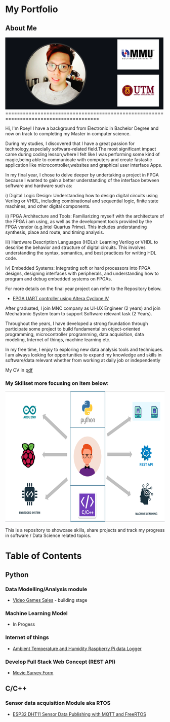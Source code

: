 # My Portfolio
## About Me

<div style="text-align➡️;">
    <img src="https://github.com/Roey0204/My-Portfolio/blob/main/img/myphoto.png" width="500" height="227">
</div>
======================================================================================

Hi, I'm Roey! I have a background from Electronic in Bachelor Degree and now on track to completing my Master in computer science. 

During my studies, I discovered that I have a great passion for technology,especially software-related field.The most significant impact came during coding lesson,where I felt like I was performing some kind of magic,being able to communicate with computers and create fastastic application like microcontroller,websites and graphical user interface Apps. 

In my final year, I chose to delve deeper by undertaking a project in FPGA because I wanted to gain a better understanding of the interface between software and hardware such as:

i) Digital Logic Design: Understanding how to design digital circuits using Verilog or VHDL, including combinational and sequential logic, finite state machines, and other digital components.

ii) FPGA Architecture and Tools: Familiarizing myself with the architecture of the FPGA i am using, as well as the development tools provided by the FPGA vendor (e.g.Intel Quartus Prime). This includes understanding synthesis, place and route, and timing analysis.

iii) Hardware Description Languages (HDLs): Learning Verilog or VHDL to describe the behavior and structure of digital circuits. This involves understanding the syntax, semantics, and best practices for writing HDL code.

iv) Embedded Systems: Integrating soft or hard processors into FPGA designs, designing interfaces with peripherals, and understanding how to program and debug embedded systems on FPGAs.

For more details on the final year project can refer to the Repository below.

- [FPGA UART controller using Altera Cyclone IV](https://github.com/Roey0204/FPGA-Controller)

After graduated, I join MNC company as UI-UX Engineer (2 years) and join Mechatronic System team to support Software relevant task (2 Years).

Throughout the years, I have developed a strong foundation through participate some project to build fundamental on object-oriented programming, microcontroller programming, data acquisition, data modeling, Internet of things, machine learning etc.

In my free time, I enjoy to exploring new data analysis tools and techniques. I am always looking for opportunities to expand my knowledge and skills in software/data relevant whether from working at daily job or independently

My CV in [pdf](https://github.com/Roey0204/My-Portfolio/blob/main/RoeyCV.pdf)

### My Skillset more focusing on item below:

<img src="https://github.com/Roey0204/My-Portfolio/blob/main/img/profile.png" alt="Image1" width ="700" height= "412">

This is a repository to showcase skills, share projects and track my progress in software / Data Science related topics.

# Table of Contents

## Python

### Data Modelling/Analysis module
- [Video Games Sales](https://github.com/Roey0204/VideoGames_Sales) - building stage

### Machine Learning Model
- In Progess

### Internet of things
- [Ambient Temperature and Humidity Raspberry Pi data Logger](https://github.com/Roey0204/Internet-of-things)

### Develop Full Stack Web Concept (REST API)
- [Movie Survey Form](https://github.com/Roey0204/Movie-Survey-Form-App)

## C/C++

### Sensor data acquisition Module aka RTOS
- [ESP32 DHT11 Sensor Data Publishing with MQTT and FreeRTOS](https://github.com/Roey0204/RTOS-data-acquisition)

